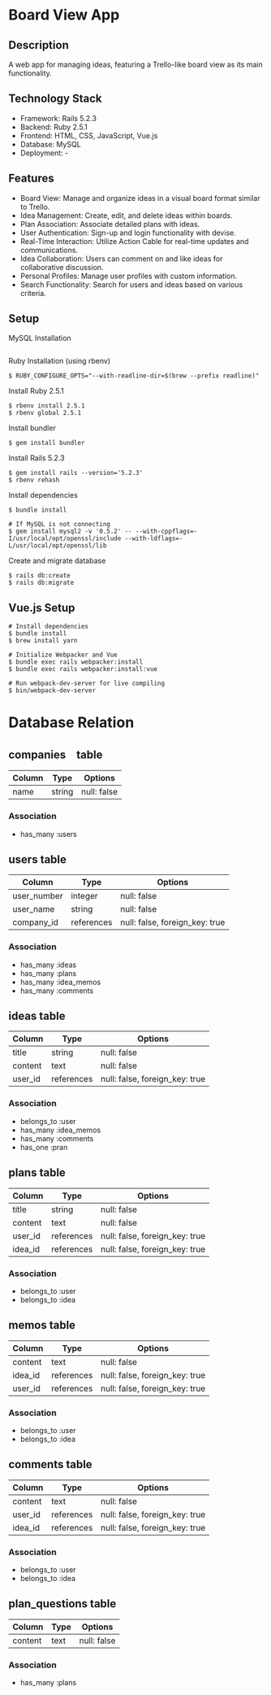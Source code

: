 # Board View App

## Description
A web app for managing ideas, featuring a Trello-like board view as its main functionality.

## Technology Stack
- Framework: Rails 5.2.3
- Backend: Ruby 2.5.1
- Frontend: HTML, CSS, JavaScript, Vue.js
- Database: MySQL
- Deployment: -

## Features
- Board View: Manage and organize ideas in a visual board format similar to Trello.
- Idea Management: Create, edit, and delete ideas within boards.
- Plan Association: Associate detailed plans with ideas.
- User Authentication: Sign-up and login functionality with devise.
- Real-Time Interaction: Utilize Action Cable for real-time updates and communications.
- Idea Collaboration: Users can comment on and like ideas for collaborative discussion.
- Personal Profiles: Manage user profiles with custom information.
- Search Functionality: Search for users and ideas based on various criteria.

## Setup

MySQL Installation
```
```

Ruby Installation (using rbenv)
```
$ RUBY_CONFIGURE_OPTS="--with-readline-dir=$(brew --prefix readline)"
```

Install Ruby 2.5.1
```
$ rbenv install 2.5.1
$ rbenv global 2.5.1
```

Install bundler
```
$ gem install bundler
```

Install Rails 5.2.3
```
$ gem install rails --version='5.2.3'
$ rbenv rehash
```

Install dependencies
```
$ bundle install

# If MySQL is not connecting
$ gem install mysql2 -v '0.5.2' -- --with-cppflags=-I/usr/local/opt/openssl/include --with-ldflags=-L/usr/local/opt/openssl/lib

```

Create and migrate database
```
$ rails db:create
$ rails db:migrate
```

## Vue.js Setup

```
# Install dependencies
$ bundle install
$ brew install yarn

# Initialize Webpacker and Vue
$ bundle exec rails webpacker:install
$ bundle exec rails webpacker:install:vue

# Run webpack-dev-server for live compiling
$ bin/webpack-dev-server
```

# Database Relation

## companies　table
|Column|Type|Options|
|------|----|-------|
|name|string|null: false|

### Association
- has_many :users


## users table
|Column|Type|Options|
|------|----|-------|
|user_number|integer|null: false|
|user_name|string|null: false|
|company_id|references|null: false, foreign_key: true|

### Association
- has_many :ideas
- has_many :plans
- has_many :idea_memos
- has_many :comments


## ideas table
|Column|Type|Options|
|------|----|-------|
|title|string|null: false|
|content|text|null: false|
|user_id|references|null: false, foreign_key: true|

### Association
- belongs_to :user
- has_many :idea_memos
- has_many :comments
- has_one :pran


## plans table
|Column|Type|Options|
|------|----|-------|
|title|string|null: false|
|content|text|null: false|
|user_id|references|null: false, foreign_key: true|
|idea_id|references|null: false, foreign_key: true|

### Association
- belongs_to :user
- belongs_to :idea


## memos table
|Column|Type|Options|
|------|----|-------|
|content|text|null: false|
|idea_id|references|null: false, foreign_key: true|
|user_id|references|null: false, foreign_key: true|

### Association
- belongs_to :user
- belongs_to :idea


## comments table
|Column|Type|Options|
|------|----|-------|
|content|text|null: false|
|user_id|references|null: false, foreign_key: true|
|idea_id|references|null: false, foreign_key: true|


### Association
- belongs_to :user
- belongs_to :idea


## plan_questions table
|Column|Type|Options|
|------|----|-------|
|content|text|null: false|



### Association
- has_many :plans

